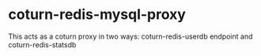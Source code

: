 # coturn-redis-mysql-proxy
This acts as a coturn proxy in two ways: coturn-redis-userdb endpoint and coturn-redis-statsdb
